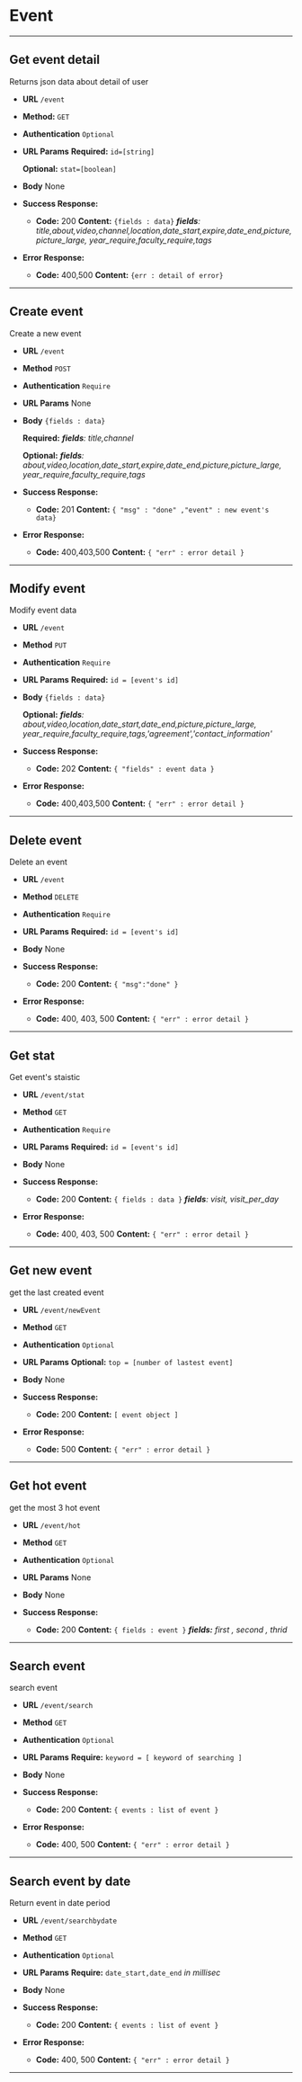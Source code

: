 # **Event**
---
## Get event detail
 Returns json data about detail of user
* **URL**
  `/event`
* **Method:**
  `GET`
* **Authentication**
    `Optional`
*  **URL Params**
   **Required:**
    `id=[string]`

    **Optional:**
    `stat=[boolean]`

* **Body**
  None

* **Success Response:**
  * **Code:** 200
    **Content:** `{fields : data}`
    *__fields__: title,about,video,channel,location,date_start,expire,date_end,picture,picture_large, year_require,faculty_require,tags*

* **Error Response:**

  * **Code:** 400,500
    **Content:** `{err : detail of error}`
---


## Create event
Create a new event

* **URL**
  `/event`
* **Method**
  `POST`
* **Authentication**
    `Require`
*  **URL Params**
   None
* **Body**
    `{fields : data}`  

    **Required:**
    *__fields__: title,channel*

    **Optional:**
    *__fields__: about,video,location,date_start,expire,date_end,picture,picture_large, year_require,faculty_require,tags*

* **Success Response:**
  * **Code:** 201
    **Content:** `{ "msg" : "done" ,"event" : new event's data}`


* **Error Response:**

  * **Code:** 400,403,500
    **Content:** `{ "err" : error detail }`
---

## Modify event
Modify event data

* **URL**
  `/event`
* **Method**
  `PUT`
* **Authentication**
    `Require`
*  **URL Params**
    **Required:** `id = [event's id]`

* **Body**
    `{fields : data}`  

    **Optional:**
    *__fields__: about,video,location,date_start,date_end,picture,picture_large, year_require,faculty_require,tags,'agreement','contact_information'*

* **Success Response:**
  * **Code:** 202
    **Content:** `{ "fields" : event data }`


* **Error Response:**

  * **Code:** 400,403,500
    **Content:** `{ "err" : error detail }`
---

## Delete event
Delete an event

* **URL**
  `/event`
* **Method**
  `DELETE`
* **Authentication**
    `Require`
*  **URL Params**
    **Required:** `id = [event's id]`

* **Body**
    None

* **Success Response:**
  * **Code:** 200
    **Content:** `{ "msg":"done" }`


* **Error Response:**

  * **Code:** 400, 403, 500
    **Content:** `{ "err" : error detail }`
---


## Get stat
Get event's staistic

* **URL**
  `/event/stat`
* **Method**
  `GET`
* **Authentication**
    `Require`
*  **URL Params**
    **Required:** `id = [event's id]`

* **Body**
    None

* **Success Response:**
  * **Code:** 200
    **Content:** `{ fields : data }`
    *__fields__: visit, visit_per_day*


* **Error Response:**

  * **Code:** 400, 403, 500
    **Content:** `{ "err" : error detail }`
---


## Get new event
get the last created event

* **URL**
  `/event/newEvent`
* **Method**
  `GET`
* **Authentication**
    `Optional`
*  **URL Params**
    **Optional:** `top = [number of lastest event]`

* **Body**
    None

* **Success Response:**
  * **Code:** 200
    **Content:** `[ event object ]`


* **Error Response:**

  * **Code:** 500
    **Content:** `{ "err" : error detail }`
---


## Get hot event
get the most 3 hot event

* **URL**
  `/event/hot`
* **Method**
  `GET`
* **Authentication**
    `Optional`
*  **URL Params**
    None

* **Body**
    None

* **Success Response:**
  * **Code:** 200
    **Content:** `{ fields : event }`
    *__fields:__ first , second , thrid*
---


## Search event
search event

* **URL**
  `/event/search`
* **Method**
  `GET`
* **Authentication**
    `Optional`
*  **URL Params**
    **Require:** `keyword = [ keyword of searching ]`

* **Body**
    None

* **Success Response:**
  * **Code:** 200
    **Content:** `{ events : list of event }`



* **Error Response:**

  * **Code:** 400, 500
    **Content:** `{ "err" : error detail }`
---


## Search event by date
Return event in date period

* **URL**
  `/event/searchbydate`
* **Method**
  `GET`
* **Authentication**
    `Optional`
*  **URL Params**
    **Require:** `date_start,date_end`  *in millisec*

* **Body**
    None

* **Success Response:**
  * **Code:** 200
    **Content:** `{ events : list of event }`



* **Error Response:**

  * **Code:** 400, 500
    **Content:** `{ "err" : error detail }`
---
